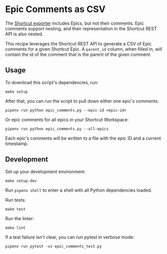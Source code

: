 # Epic Comments as CSV

The [Shortcut exporter](https://github.com/useshortcut/exporter) includes Epics, but not their comments.
Epic comments support nesting, and their representation in the Shortcut REST API is also nested.

This recipe leverages the Shortcut REST API to generate a CSV of Epic comments for a given Shortcut Epic.
A `parent_id` column, when filled in, will contain the id of the comment that is the parent of the given comment.

## Usage

To download this script's dependencies, run:

``` shell
make setup
```

After that, you can run the script to pull down either one epic's comments:

``` shell
pipenv run python epic_comments.py --epic-id <epic-id>
```

Or epic comments for all epics in your Shortcut Workspace:

``` shell
pipenv run python epic_comments.py --all-epics
```

Each epic's comments will be written to a file with the epic ID and a current timestamp.

## Development

Set up your development environment:

``` shell
make setup-dev
```

Run `pipenv shell` to enter a shell with all Python dependencies loaded.

Run tests:

``` shell
make test
```

Run the linter:

``` shell
make lint
```

If a test failure isn't clear, you can run pytest in verbose mode:

``` shell
pipenv run pytest -vv epic_comments_test.py
```
